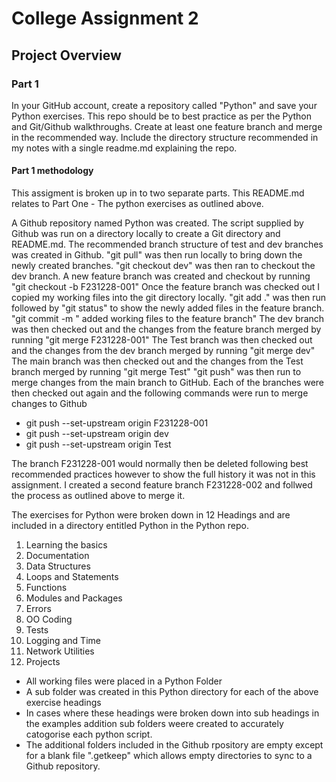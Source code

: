 # College Assignment 2 #

## Project Overview ##

### Part 1 ###

In your GitHub account, create a repository called "Python" and save your Python exercises. 
This repo should be to best practice as per the Python and Git/Github walkthroughs.
Create at least one feature branch and merge in the recommended way.
Include the directory structure recommended in my notes with a single readme.md explaining the repo. 


#### Part 1 methodology ### 

This assigment is broken up in to two separate parts. This README.md relates to Part One - The python exercises as outlined above.

A Github repository named Python was created.
The script supplied by Github was run on a directory locally to create a Git directory and README.md.
The recommended branch structure of test and dev branches was created in Github.
"git pull" was then run locally to bring down the newly created branches.
"git checkout dev" was then ran to checkout the dev branch.
A new feature branch was created and checkout by running "git checkout -b F231228-001"
Once the feature branch was checked out I copied my working files into the git directory locally.
"git add ." was then run followed by "git status" to show the newly added files in the feature branch.
"git commit -m " added working files to the feature branch"
The dev branch was then checked out and the changes from the feature branch merged by running "git merge F231228-001"
The Test branch was then checked out and the changes from the dev branch merged by running "git merge dev"
The main branch was then checked out and the changes from the Test branch merged by running "git merge Test"
"git push" was then run to merge changes from the main branch to GitHub.
Each of the branches were then checked out again and the following commands were run to merge changes to Github
- git push --set-upstream origin F231228-001
- git push --set-upstream origin dev
- git push --set-upstream origin Test

The branch F231228-001 would normally then be deleted following best recommended practices however to show the full history it was not in this assignment.
I created a second feature branch F231228-002 and follwed the process as outlined above to merge it.

The exercises for Python were broken down in 12 Headings and are included in a directory entitled Python in the Python repo.

1. Learning the basics
2. Documentation
3. Data Structures
4. Loops and Statements
5. Functions
6. Modules and Packages
7. Errors
8. OO Coding
9. Tests
10. Logging and Time
11. Network Utilities
12. Projects

- All working files were placed in a Python Folder
- A sub folder was created in this Python directory for each of the above exercise headings
- In cases where these headings were broken down into sub headings in the examples addition sub folders weere created to accurately catogorise each python script.
- The additional folders included in the Github rpository are empty except for a blank file ".getkeep" which allows empty directories to sync to a Github repository.

